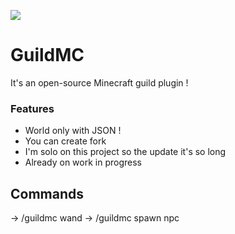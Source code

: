 ![](https://img.shields.io/badge/statut-wip-orange)
# GuildMC
It's an open-source Minecraft guild plugin !
### Features

- World only with JSON !
- You can create fork
- I'm solo on this project so the update it's so long
- Already on work in progress

## Commands
 -> /guildmc wand
 -> /guildmc spawn npc
